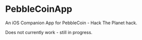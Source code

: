 # PebbleCoinApp
An iOS Companion App for PebbleCoin - Hack The Planet hack.

Does not currently work - still in progress.
